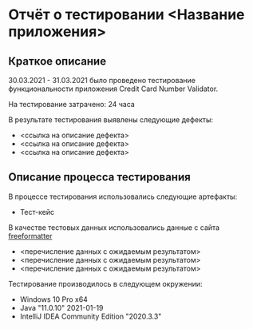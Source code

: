 # Отчёт о тестировании <Название приложения>

## Краткое описание

30.03.2021 - 31.03.2021 было проведено тестирование функциональности приложения Credit Card Number Validator.

На тестирование затрачено: 24 часа

В результате тестирования выявлены следующие дефекты:
* <ссылка на описание дефекта>
* <ссылка на описание дефекта>
* <ссылка на описание дефекта>

## Описание процесса тестирования

В процессе тестирования использовались следующие артефакты:
* Тест-кейс



В качестве тестовых данных использовались данные с сайта [freeformatter](https://www.freeformatter.com/credit-card-number-generator-validator.html#validate)
* <перечисление данных с ожидаемым результатом>
* <перечисление данных с ожидаемым результатом>
* <перечисление данных с ожидаемым результатом>

Тестирование производилось в следующем окружении:
* Windows 10 Pro x64
* Java "11.0.10" 2021-01-19
* IntelliJ IDEA Community Edition "2020.3.3"